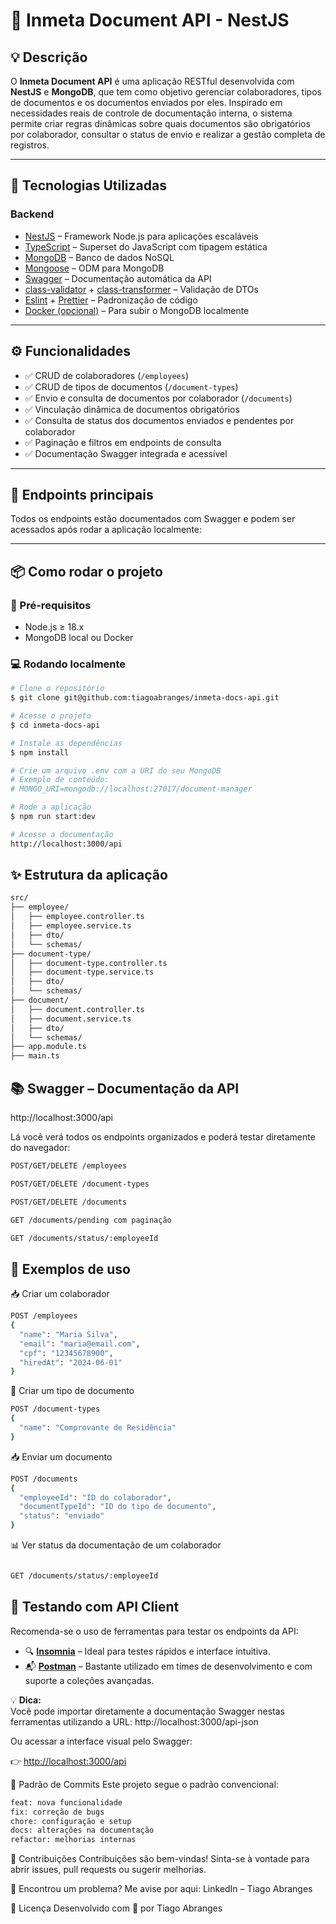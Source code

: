 # 📁 Inmeta Document API - NestJS

## 💡 Descrição

O **Inmeta Document API** é uma aplicação RESTful desenvolvida com **NestJS** e **MongoDB**, que tem como objetivo gerenciar colaboradores, tipos de documentos e os documentos enviados por eles. Inspirado em necessidades reais de controle de documentação interna, o sistema permite criar regras dinâmicas sobre quais documentos são obrigatórios por colaborador, consultar o status de envio e realizar a gestão completa de registros.

---

## 🚀 Tecnologias Utilizadas

### Backend

- [NestJS](https://nestjs.com/) – Framework Node.js para aplicações escaláveis
- [TypeScript](https://www.typescriptlang.org/) – Superset do JavaScript com tipagem estática
- [MongoDB](https://www.mongodb.com/) – Banco de dados NoSQL
- [Mongoose](https://mongoosejs.com/) – ODM para MongoDB
- [Swagger](https://swagger.io/) – Documentação automática da API
- [class-validator](https://github.com/typestack/class-validator) + [class-transformer](https://github.com/typestack/class-transformer) – Validação de DTOs
- [Eslint](https://eslint.org/) + [Prettier](https://prettier.io/) – Padronização de código
- [Docker (opcional)](https://www.docker.com/) – Para subir o MongoDB localmente

---

## ⚙️ Funcionalidades

- ✅ CRUD de colaboradores (`/employees`)
- ✅ CRUD de tipos de documentos (`/document-types`)
- ✅ Envio e consulta de documentos por colaborador (`/documents`)
- ✅ Vinculação dinâmica de documentos obrigatórios
- ✅ Consulta de status dos documentos enviados e pendentes por colaborador
- ✅ Paginação e filtros em endpoints de consulta
- ✅ Documentação Swagger integrada e acessível

---

## 🔐 Endpoints principais

Todos os endpoints estão documentados com Swagger e podem ser acessados após rodar a aplicação localmente:



---

## 📦 Como rodar o projeto

### 🔧 Pré-requisitos

- Node.js ≥ 18.x
- MongoDB local ou Docker

### 💻 Rodando localmente

```bash
# Clone o repositório
$ git clone git@github.com:tiagoabranges/inmeta-docs-api.git

# Acesse o projeto
$ cd inmeta-docs-api

# Instale as dependências
$ npm install

# Crie um arquivo .env com a URI do seu MongoDB
# Exemplo de conteúdo:
# MONGO_URI=mongodb://localhost:27017/document-manager

# Rode a aplicação
$ npm run start:dev

# Acesse a documentação
http://localhost:3000/api

```

## ✨ Estrutura da aplicação


```bash
src/
├── employee/
│   ├── employee.controller.ts
│   ├── employee.service.ts
│   ├── dto/
│   └── schemas/
├── document-type/
│   ├── document-type.controller.ts
│   ├── document-type.service.ts
│   ├── dto/
│   └── schemas/
├── document/
│   ├── document.controller.ts
│   ├── document.service.ts
│   ├── dto/
│   └── schemas/
├── app.module.ts
├── main.ts

```
## 📚 Swagger – Documentação da API
http://localhost:3000/api

Lá você verá todos os endpoints organizados e poderá testar diretamente do navegador:

```bash
POST/GET/DELETE /employees

POST/GET/DELETE /document-types

POST/GET/DELETE /documents

GET /documents/pending com paginação

GET /documents/status/:employeeId
```
## 📄 Exemplos de uso


📥 Criar um colaborador

```bash
POST /employees
{
  "name": "Maria Silva",
  "email": "maria@email.com",
  "cpf": "12345678900",
  "hiredAt": "2024-06-01"
}

```

📄 Criar um tipo de documento

```bash
POST /document-types
{
  "name": "Comprovante de Residência"
}

```


📥 Enviar um documento


```bash
POST /documents
{
  "employeeId": "ID do colaborador",
  "documentTypeId": "ID do tipo de documento",
  "status": "enviado"
}


```


📊 Ver status da documentação de um colaborador

```bash

GET /documents/status/:employeeId

```
## 🧪 Testando com API Client

Recomenda-se o uso de ferramentas para testar os endpoints da API:

- 🔍 [**Insomnia**](https://insomnia.rest/) – Ideal para testes rápidos e interface intuitiva.
- 📬 [**Postman**](https://www.postman.com/) – Bastante utilizado em times de desenvolvimento e com suporte a coleções avançadas.

💡 **Dica:**  
Você pode importar diretamente a documentação Swagger nestas ferramentas utilizando a URL: http://localhost:3000/api-json

Ou acessar a interface visual pelo Swagger:

👉 [http://localhost:3000/api](http://localhost:3000/api)

🧼 Padrão de Commits
Este projeto segue o padrão convencional:


```bash
feat: nova funcionalidade
fix: correção de bugs
chore: configuração e setup
docs: alterações na documentação
refactor: melhorias internas
```

🤝 Contribuições
Contribuições são bem-vindas! Sinta-se à vontade para abrir issues, pull requests ou sugerir melhorias.

🐛 Encontrou um problema?
Me avise por aqui:
LinkedIn – Tiago Abranges

📝 Licença
Desenvolvido com 💙 por Tiago Abranges
